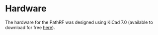 # Hardware

The hardware for the PathRF was designed using KiCad 7.0 (available to download for free [here](https://www.kicad.org/download/)).